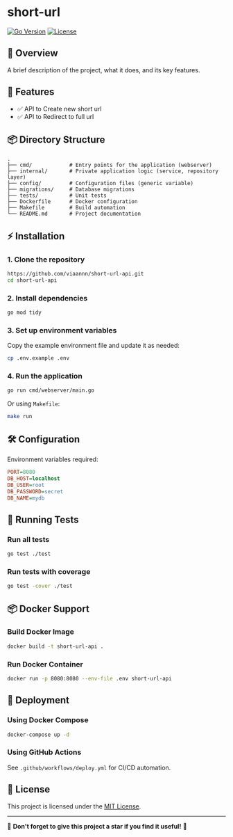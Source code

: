 # short-url
[![Go Version](https://img.shields.io/badge/Go-1.21-blue)](https://golang.org)
[![License](https://img.shields.io/badge/license-MIT-green)](LICENSE)

## 📌 Overview
A brief description of the project, what it does, and its key features.

## 🚀 Features
- ✅ API to Create new short url
- ✅ API to Redirect to full url

## 📦 Directory Structure

```
.
├── cmd/            # Entry points for the application (webserver)
├── internal/       # Private application logic (service, repository layer)
├── config/         # Configuration files (generic variable)
├── migrations/     # Database migrations
├── tests/          # Unit tests
├── Dockerfile      # Docker configuration
├── Makefile        # Build automation
└── README.md       # Project documentation
```

## ⚡ Installation

### **1. Clone the repository**
```sh
https://github.com/viaannn/short-url-api.git
cd short-url-api
```

### **2. Install dependencies**
```sh
go mod tidy
```

### **3. Set up environment variables**
Copy the example environment file and update it as needed:
```sh
cp .env.example .env
```

### **4. Run the application**
```sh
go run cmd/webserver/main.go
```

Or using `Makefile`:
```sh
make run
```

## 🛠️ Configuration

Environment variables required:

```ini
PORT=8080
DB_HOST=localhost
DB_USER=root
DB_PASSWORD=secret
DB_NAME=mydb
```

## 🧪 Running Tests

### **Run all tests**
```sh
go test ./test
```

### **Run tests with coverage**
```sh
go test -cover ./test
``` 

## 📦 Docker Support

### **Build Docker Image**
```sh
docker build -t short-url-api .
```

### **Run Docker Container**
```sh
docker run -p 8080:8080 --env-file .env short-url-api
```

## 🚀 Deployment

### **Using Docker Compose**
```sh
docker-compose up -d
```

### **Using GitHub Actions**
See `.github/workflows/deploy.yml` for CI/CD automation.

## 🐜 License

This project is licensed under the [MIT License](LICENSE).

---

🌟 **Don't forget to give this project a star if you find it useful!** 🌟